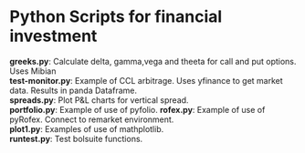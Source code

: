 ﻿

# Python Scripts for financial investment

**greeks.py**: Calculate delta, gamma,vega and theeta for call and put options. Uses Mibian  
**test-monitor.py**: Example of CCL arbitrage. Uses yfinance to get market data. Results in panda Dataframe.  
**spreads.py**: Plot P&L charts for vertical spread.  
**portfolio.py**: Example of use of pyfolio.
**rofex.py**: Example of use of pyRofex. Connect to remarket environment.  
**plot1.py**: Examples of use of mathplotlib.  
**runtest.py**: Test bolsuite functions.  


